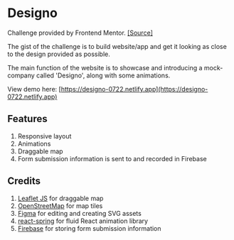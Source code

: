 # Designo
Challenge provided by Frontend Mentor. [[Source]](https://www.frontendmentor.io/challenges/designo-multipage-website-G48K6rfUT)

The gist of the challenge is to build website/app and get it looking as close to the design provided as possible.

The main function of the website is to showcase and introducing a mock-company called 'Designo', along with some animations.

View demo here: [https://designo-0722.netlify.app](https://designo-0722.netlify.app)

## Features
1. Responsive layout
2. Animations 
3. Draggable map
4. Form submission information is sent to and recorded in Firebase

## Credits
1. [Leaflet JS](https://leafletjs.com/) for draggable map
2. [OpenStreetMap](https://www.openstreetmap.org/) for map tiles
3. [Figma](https://www.figma.com/) for editing and creating SVG assets
4. [react-spring](https://react-spring.io/) for fluid React animation library
5. [Firebase](https://firebase.google.com/) for storing form submission information
